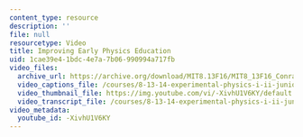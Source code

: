 ```yaml
---
content_type: resource
description: ''
file: null
resourcetype: Video
title: Improving Early Physics Education
uid: 1cae39e4-1bdc-4e7a-7b06-990994a717fb
video_files:
  archive_url: https://archive.org/download/MIT8.13F16/MIT8_13F16_Conrad_Early_Physics_300k.mp4
  video_captions_file: /courses/8-13-14-experimental-physics-i-ii-junior-lab-fall-2016-spring-2017/b024a1c39a3950b2a869f2440e3de04a_-XivhU1V6KY.vtt
  video_thumbnail_file: https://img.youtube.com/vi/-XivhU1V6KY/default.jpg
  video_transcript_file: /courses/8-13-14-experimental-physics-i-ii-junior-lab-fall-2016-spring-2017/076d7dd477b0c860769915e4a419ac42_-XivhU1V6KY.pdf
video_metadata:
  youtube_id: -XivhU1V6KY
---
```

